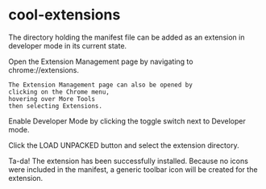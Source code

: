 # cool-extensions
The directory holding the manifest file
can be added as an extension in developer mode in its current state.



  Open the Extension Management page by
  navigating to
  chrome://extensions.


    The Extension Management page can also be opened by
    clicking on the Chrome menu,
    hovering over More Tools
    then selecting Extensions.




  Enable Developer Mode by clicking the toggle switch
  next to Developer mode.


  Click the LOAD UNPACKED button
  and select the extension directory.




Ta-da!
The extension has been successfully installed.
Because no icons were included in the manifest,
a generic toolbar icon will be created for the extension.
